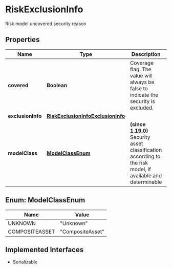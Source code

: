 

# RiskExclusionInfo

Risk model uncovered security reason

## Properties

Name | Type | Description | Notes
------------ | ------------- | ------------- | -------------
**covered** | **Boolean** | Coverage flag. The value will always be false to indicate the security is excluded. | 
**exclusionInfo** | [**RiskExclusionInfoExclusionInfo**](RiskExclusionInfoExclusionInfo.md) |  | 
**modelClass** | [**ModelClassEnum**](#ModelClassEnum) | **(since 1.19.0)** Security asset classification according to the risk model, if available and determinable | 



## Enum: ModelClassEnum

Name | Value
---- | -----
UNKNOWN | &quot;Unknown&quot;
COMPOSITEASSET | &quot;CompositeAsset&quot;


## Implemented Interfaces

* Serializable


